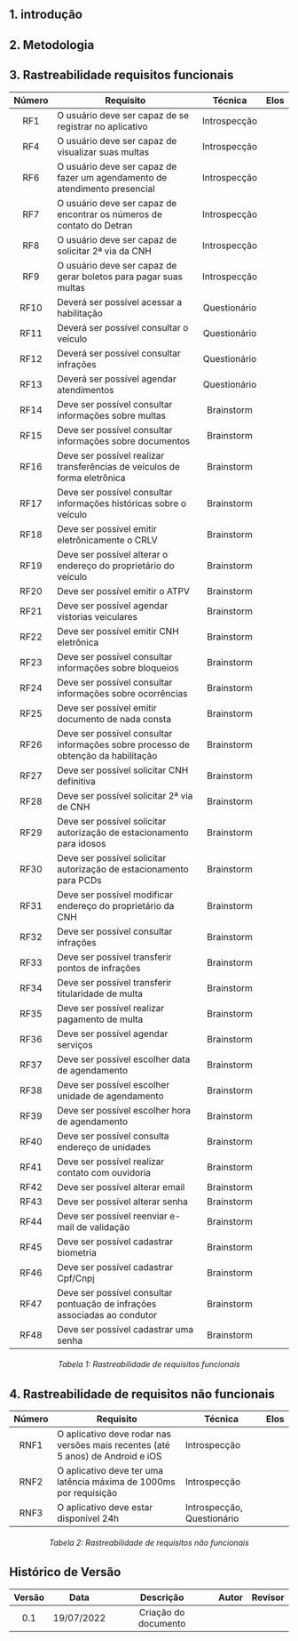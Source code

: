 ## 1. introdução

## 2. Metodologia

## 3. Rastreabilidade requisitos funcionais

| Número    | Requisito                                                                  | Técnica    |Elos|
| :-: |-|:-:|:-:|
| RF1 |O usuário deve ser capaz de se registrar no aplicativo                            |Introspecção||
| RF4 |O usuário deve ser capaz de visualizar suas multas                                |Introspecção||
| RF6 |O usuário deve ser capaz de fazer um agendamento de atendimento presencial        |Introspecção||
| RF7 |O usuário deve ser capaz de encontrar os números de contato do Detran             |Introspecção||
| RF8 |O usuário deve ser capaz de solicitar 2ª via da CNH                               |Introspecção||
| RF9 |O usuário deve ser capaz de gerar boletos para pagar suas multas                  |Introspecção||
| RF10 |Deverá ser possível acessar a habilitação	                                     |Questionário||
| RF11 |Deverá ser possível consultar o veículo                                          |Questionário||
| RF12 |Deverá ser possível consultar infrações                                          |Questionário||
| RF13 |Deverá ser possível agendar atendimentos                                         |Questionário||
| RF14 |Deve ser possível consultar informações sobre multas                               |Brainstorm||
| RF15 |Deve ser possível consultar informações sobre documentos                           |Brainstorm||
| RF16 |Deve ser possível realizar transferências de veículos de forma eletrônica          |Brainstorm||
| RF17 |Deve ser possível consultar informações históricas sobre o veículo                 |Brainstorm||
| RF18 |Deve ser possível emitir eletrônicamente o CRLV                                    |Brainstorm||
| RF19 |Deve ser possível alterar o endereço do proprietário do veículo                    |Brainstorm||
| RF20 |Deve ser possível emitir o ATPV                                                    |Brainstorm||
| RF21 |Deve ser possível agendar vistorias veiculares                                     |Brainstorm||
| RF22 |Deve ser possível emitir CNH eletrônica                                            |Brainstorm||
| RF23 |Deve ser possível consultar informações sobre bloqueios                            |Brainstorm||
| RF24 |Deve ser possível consultar informações sobre ocorrências                          |Brainstorm||
| RF25 |Deve ser possível emitir documento de nada consta                                  |Brainstorm||
| RF26 |Deve ser possível consultar informações sobre processo de obtenção da habilitação  |Brainstorm||
| RF27 |Deve ser possível solicitar CNH definitiva                                         |Brainstorm||
| RF28 |Deve ser possível solicitar 2ª via de CNH                                          |Brainstorm||
| RF29 |Deve ser possível solicitar autorização de estacionamento para idosos              |Brainstorm||
| RF30 |Deve ser possível solicitar autorização de estacionamento para PCDs                |Brainstorm||
| RF31 |Deve ser possível modificar endereço do proprietário da CNH                        |Brainstorm||
| RF32 |Deve ser possível consultar infrações                                              |Brainstorm||
| RF33 |Deve ser possível transferir pontos de infrações                                   |Brainstorm||
| RF34 |Deve ser possível transferir titularidade de multa                                 |Brainstorm||
| RF35 |Deve ser possível realizar pagamento de multa                                      |Brainstorm||
| RF36 |Deve ser possível agendar serviços                                                 |Brainstorm||
| RF37 |Deve ser possível escolher data de agendamento                                     |Brainstorm||
| RF38 |Deve ser possível escolher unidade de agendamento                                  |Brainstorm||
| RF39 |Deve ser possível escolher hora de agendamento                                     |Brainstorm||
| RF40 |Deve ser possível consulta endereço de unidades                                    |Brainstorm||
| RF41 |Deve ser possível realizar contato com ouvidoria                                   |Brainstorm||
| RF42 |Deve ser possível alterar email                                                    |Brainstorm||
| RF43 |Deve ser possível alterar senha                                                    |Brainstorm||
| RF44 |Deve ser possível reenviar e-mail de validação                                     |Brainstorm||
| RF45 |Deve ser possível cadastrar biometria                                              |Brainstorm||
| RF46 |Deve ser possível cadastrar Cpf/Cnpj                                               |Brainstorm||
| RF47 |Deve ser possível consultar pontuação de infrações associadas ao condutor          |Brainstorm||
| RF48 |Deve ser possível cadastrar uma senha                                              |Brainstorm||


<h6 align = "center">Tabela 1: Rastreabilidade de requisitos funcionais</h6>

## 4. Rastreabilidade de requisitos não funcionais 

| Número     | Requisito   | Técnica    |Elos|
|:------------:|-----------------|------------|-----|
|RNF1|O aplicativo deve rodar nas versões mais recentes (até 5 anos) de Android e iOS|Introspecção||
|RNF2|O aplicativo deve ter uma latência máxima de 1000ms por requisição             |Introspecção||
|RNF3|O aplicativo deve estar disponível 24h                                         |Introspecção, Questionário||

<h6 align = "center">Tabela 2: Rastreabilidade de requisitos não funcionais</h6>

## Histórico de Versão
| Versão |     Data     |              Descrição               |      Autor      | Revisor |
|:------:|:------------:|:------------------------------------:|:---------------:|:------:|
|  0.1   |  19/07/2022  |         Criação do documento         |  | |
